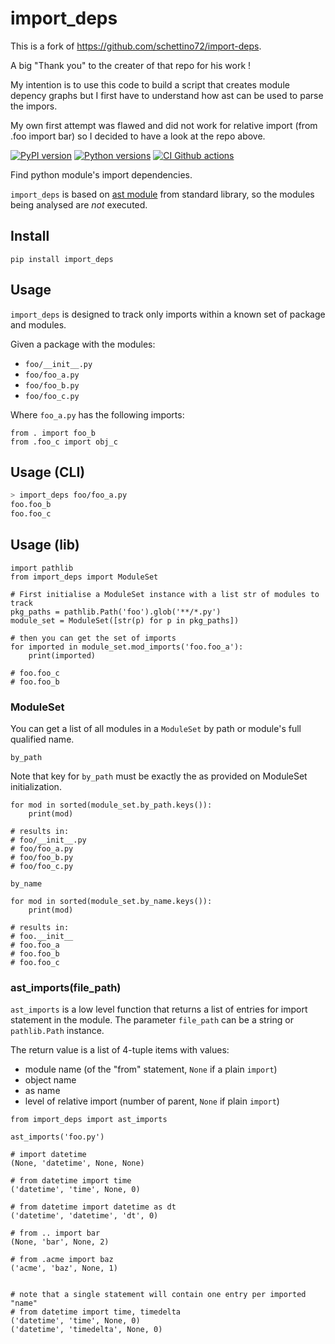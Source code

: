 # import_deps

This is a fork of https://github.com/schettino72/import-deps.

A big "Thank you" to the creater of that repo for his work !

My intention is to use this code to build a script that creates
module depency graphs but I first have to understand how ast can be
used to parse the impors.

My own first attempt was flawed and did not work for relative
import (from .foo import bar) so I decided to have a look at the repo
above.

[![PyPI version](https://img.shields.io/pypi/v/import-deps.svg)](https://pypi.org/project/import-deps/)
[![Python versions](https://img.shields.io/pypi/pyversions/import-deps.svg)](https://pypi.org/project/import-deps/)
[![CI Github actions](https://github.com/schettino72/import-deps/actions/workflows/test.yml/badge.svg?branch=master)](https://github.com/schettino72/import-deps/actions/workflows/test.yml?query=branch%3Amaster)

Find python module's import dependencies.

`import_deps` is based on [ast module](https://docs.python.org/3/library/ast.html) from standard library,
so the modules being analysed are *not* executed.


## Install

```
pip install import_deps
```


## Usage

`import_deps` is designed to track only imports within a known set of package and modules.

Given a package with the modules:

- `foo/__init__.py`
- `foo/foo_a.py`
- `foo/foo_b.py`
- `foo/foo_c.py`

Where `foo_a.py` has the following imports:

```python3
from . import foo_b
from .foo_c import obj_c
```

## Usage (CLI)

```bash
> import_deps foo/foo_a.py
foo.foo_b
foo.foo_c
```


## Usage (lib)

```python3
import pathlib
from import_deps import ModuleSet

# First initialise a ModuleSet instance with a list str of modules to track
pkg_paths = pathlib.Path('foo').glob('**/*.py')
module_set = ModuleSet([str(p) for p in pkg_paths])

# then you can get the set of imports
for imported in module_set.mod_imports('foo.foo_a'):
    print(imported)

# foo.foo_c
# foo.foo_b
```

### ModuleSet

You can get a list of  all modules in a `ModuleSet` by path or module's full qualified name.

`by_path`

Note that key for `by_path` must be exactly the as provided on ModuleSet initialization.

```python3
for mod in sorted(module_set.by_path.keys()):
    print(mod)

# results in:
# foo/__init__.py
# foo/foo_a.py
# foo/foo_b.py
# foo/foo_c.py
```

`by_name`

```python3
for mod in sorted(module_set.by_name.keys()):
    print(mod)

# results in:
# foo.__init__
# foo.foo_a
# foo.foo_b
# foo.foo_c
```



### ast_imports(file_path)

`ast_imports` is a low level function that returns a list of entries for import statement in the module.
The parameter `file_path` can be a string or `pathlib.Path` instance.

The return value is a list of 4-tuple items with values:
 - module name (of the "from" statement, `None` if a plain `import`)
 - object name
 - as name
 - level of relative import (number of parent, `None` if plain `import`)


```python3
from import_deps import ast_imports

ast_imports('foo.py')
```


```python3
# import datetime
(None, 'datetime', None, None)

# from datetime import time
('datetime', 'time', None, 0)

# from datetime import datetime as dt
('datetime', 'datetime', 'dt', 0)

# from .. import bar
(None, 'bar', None, 2)

# from .acme import baz
('acme', 'baz', None, 1)


# note that a single statement will contain one entry per imported "name"
# from datetime import time, timedelta
('datetime', 'time', None, 0)
('datetime', 'timedelta', None, 0)
```

